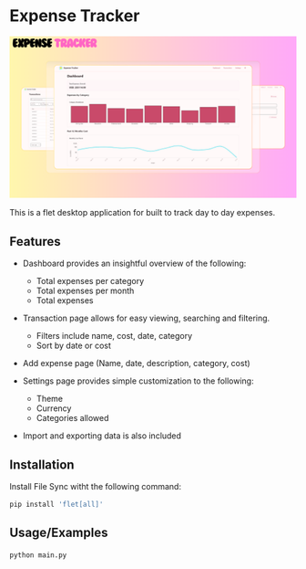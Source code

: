 
# Expense Tracker
![alt-text](https://github.com/PCB-IT/expense-tracker/blob/master/images/Expense%20Tracker%20Demo.png)

This is a flet desktop application for built to track day to day expenses.
## Features

- Dashboard provides an insightful overview of the following:
    - Total expenses per category 
    - Total expenses per month 
    - Total expenses

- Transaction page allows for easy viewing, searching and filtering.
    - Filters include name, cost, date, category
    - Sort by date or cost

- Add expense page (Name, date, description, category, cost)

- Settings page provides simple customization to the following:
    - Theme
    - Currency
    - Categories allowed

- Import and exporting data is also included
## Installation

Install File Sync witht the following command:

```bash
pip install 'flet[all]' 
```
    
## Usage/Examples

```bash
python main.py
```

